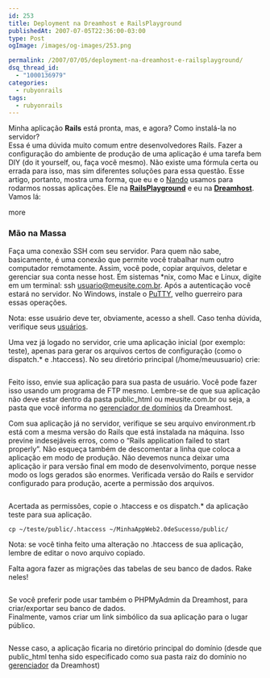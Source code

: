 ```yaml
---
id: 253
title: Deployment na Dreamhost e RailsPlayground
publishedAt: 2007-07-05T22:36:00-03:00
type: Post
ogImage: /images/og-images/253.png

permalink: /2007/07/05/deployment-na-dreamhost-e-railsplayground/
dsq_thread_id:
  - "1000136979"
categories:
  - rubyonrails
tags:
  - rubyonrails
---
```

Minha aplicação **Rails** está pronta, mas, e agora? Como instalá-la no servidor?  
Essa é uma dúvida muito comum entre desenvolvedores Rails. Fazer a configuração do ambiente de produção de uma aplicação é uma tarefa bem DIY (do it yourself, ou, faça você mesmo). Não existe uma fórmula certa ou errada para isso, mas sim diferentes soluções para essa questão. Esse artigo, portanto, mostra uma forma, que eu e o [Nando](http://www.simplesideias.com.br) usamos para rodarmos nossas aplicações. Ele na [**RailsPlayground**](http://railsplayground.com/) e eu na [**Dreamhost**](http://www.dreamhost.com). Vamos lá:

<span className="hidden">more</span>

### Mão na Massa

Faça uma conexão SSH com seu servidor. Para quem não sabe, basicamente, é uma conexão que permite você trabalhar num outro computador remotamente. Assim, você pode, copiar arquivos, deletar e gerenciar sua conta nesse host. Em sistemas *nix, como Mac e Linux, digite em um terminal: ssh usuario@meusite.com.br. Após a autenticação você estará no servidor. No Windows, instale o [PuTTY](http://www.chiark.greenend.org.uk/~sgtatham/putty/), velho guerreiro para essas operações. 

Nota: esse usuário deve ter, obviamente, acesso a shell. Caso tenha dúvida, verifique seus [usuários](https://panel.dreamhost.com/index.cgi?tree=users.users&).

Uma vez já logado no servidor, crie uma aplicação inicial (por exemplo: teste), apenas para gerar os arquivos certos de configuração (como o dispatch.* e .htaccess). No seu diretório principal (/home/meuusuario) crie:

```rails teste
```

Feito isso, envie sua aplicação para sua pasta de usuário. Você pode fazer isso usando um programa de FTP mesmo. Lembre-se de que sua aplicação não deve estar dentro da pasta public_html ou meusite.com.br ou seja, a pasta que você informa no [gerenciador de domínios](https://panel.dreamhost.com/index.cgi?tree=domain.manage&) da Dreamhost.

Com sua aplicação já no servidor, verifique se seu arquivo environment.rb está com a mesma versão do Rails que está instalada na máquina. Isso previne indesejáveis erros, como o &#8220;Rails application failed to start properly&#8221;. Não esqueça também de descomentar a linha que coloca a aplicação em modo de produção. Não devemos nunca deixar uma aplicação ir para versão final em modo de desenvolvimento, porque nesse modo os logs gerados são enormes. Verificada versão do Rails e servidor configurado para produção, acerte a permissão dos arquivos.

```chmod -R 755 ~/MinhaAppWeb2.0deSucesso
```

Acertada as permissões, copie o .htaccess e os dispatch.* da aplicação teste para sua aplicação. 

```cp ~/teste/public/dispatch.* ~/MinhaAppWeb2.0deSucesso/public/
cp ~/teste/public/.htaccess ~/MinhaAppWeb2.0deSucesso/public/
```

Nota: se você tinha feito uma alteração no .htaccess de sua aplicação, lembre de editar o novo arquivo copiado.

Falta agora fazer as migrações das tabelas de seu banco de dados. Rake neles!

```rake migrate RAILS_ENV="production" 
```

Se você preferir pode usar também o PHPMyAdmin da Dreamhost, para criar/exportar seu banco de dados.  
Finalmente, vamos criar um link simbólico da sua aplicação para o lugar público.

```ln -s /home/meuusuario/MinhaAppWeb2.0deSucesso/public /home/meuusuario/public_html
```

Nesse caso, a aplicação ficaria no diretório principal do domínio (desde que public_html tenha sido especificado como sua pasta raiz do domínio no [gerenciador](https://panel.dreamhost.com/index.cgi?tree=domain.manage&) da Dreamhost)
